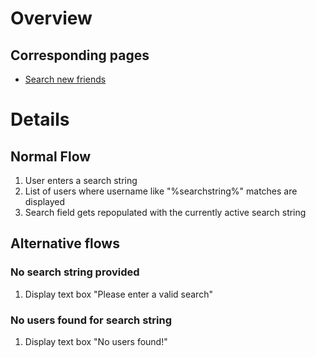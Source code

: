 # Overview #

## Corresponding pages ##
  * [Search new friends](PageSearchNewFriends.md)

# Details #

## Normal Flow ##
  1. User enters a search string
  1. List of users where username like "%searchstring%" matches are displayed
  1. Search field gets repopulated with the currently active search string

## Alternative flows ##

### No search string provided ###
  1. Display text box "Please enter a valid search"

### No users found for search string ###
  1. Display text box "No users found!"